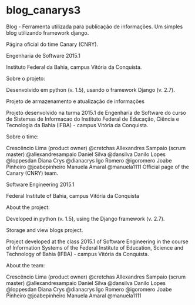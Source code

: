 # blog_canarys3
Blog - Ferramenta utilizada para publicação de informações.
Um simples blog utilizando framework django.

Página oficial do time Canary (CNRY).

Engenharia de Software 2015.1

Instituto Federal da Bahia, campus Vitória da Conquista.

Sobre o projeto:

Desenvolvido em python (v. 1.5), usando o framework Django (v. 2.7).

Projeto de armazenamento e atualização de informações

Projeto desenvolvido na turma 2015.1 de Engenharia de Software do curso de Sistemas de Informacao do Instituto Federal de Educação, Ciência e Tecnologia da Bahia (IFBA) - campus Vitória da Conquista.

Sobre o time:

Crescêncio Lima (product owner) @cretchas
Allexandres Sampaio (scrum master) @allexandresampaio
Daniel Silva @dansilva
Danilo Lopes @loppesdan
Diana Crys @dianacrys
Igo Romero @igoromero
Joabe Pinheiro @joabepinheiro
Manuela Amaral @manuela1111
Official page of the Canary (CNRY) team.

Software Engineering 2015.1

Federal Institute of Bahia, campus Vitória da Conquista

About the project:

Developed in python (v. 1.5), using the Django framework (v. 2.7).

Storage and view blogs project.

Project developed at the class 2015.1 of Software Engineering in the course of Information Systems of the Federal Institute of Education, Science and Technology of Bahia (IFBA) - campus Vitória da Conquista.

About the team:

Crescêncio Lima (product owner) @cretchas
Allexandres Sampaio (scrum master) @allexandresampaio
Daniel Silva @dansilva
Danilo Lopes @loppesdan
Diana Crys @dianacrys
Igo Romero @igoromero
Joabe Pinheiro @joabepinheiro
Manuela Amaral @manuela1111
